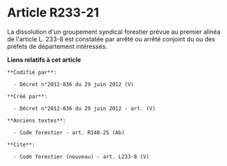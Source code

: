 # Article R233-21

La dissolution d'un groupement syndical forestier prévue au premier alinéa de l'article L. 233-8 est constatée par arrêté ou
arrêté conjoint du ou des préfets de département intéressés.

**Liens relatifs à cet article**

	**Codifié par**:

	  - Décret n°2012-836 du 29 juin 2012 (V)

	**Créé par**:

	  - Décret n°2012-836 du 29 juin 2012 - art. (V)

	**Anciens textes**:

	  - Code forestier - art. R148-25 (Ab)

	**Cite**:

	  - Code forestier (nouveau) - art. L233-8 (V)
